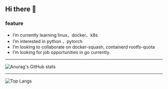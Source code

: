 ## Hi there 👋
### feature
- I’m currently learning linux、docker、k8s
- I’m interested in python 、pytorch
- I’m looking to collaborate on docker-squash, containerd rootfs-quota
- I’m looking for job opportunities in go currently.
  
--- 

![Anurag's GitHub stats](https://github-readme-stats.vercel.app/api?username=lyon-v)

---  

![Top Langs](https://github-readme-stats.vercel.app/api/top-langs/?username=lyon-v)
